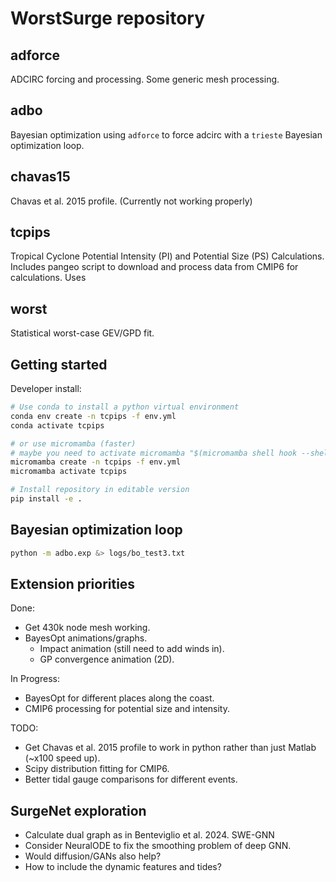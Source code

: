 # WorstSurge repository

## adforce
ADCIRC forcing and processing. Some generic mesh processing.

## adbo
Bayesian optimization using `adforce` to force adcirc with a `trieste` Bayesian optimization loop.

## chavas15
Chavas et al. 2015 profile. (Currently not working properly)

## tcpips
Tropical Cyclone Potential Intensity (PI) and Potential Size (PS) Calculations.
Includes pangeo script to download and process data from CMIP6 for calculations.
Uses 

## worst

Statistical worst-case GEV/GPD fit.


## Getting started

Developer install:

```bash
# Use conda to install a python virtual environment
conda env create -n tcpips -f env.yml
conda activate tcpips

# or use micromamba (faster)
# maybe you need to activate micromamba "$(micromamba shell hook --shell zsh)"
micromamba create -n tcpips -f env.yml
micromamba activate tcpips

# Install repository in editable version
pip install -e .

```

## Bayesian optimization loop

```bash
python -m adbo.exp &> logs/bo_test3.txt
```

## Extension priorities

Done:
 - Get 430k node mesh working.
 - BayesOpt animations/graphs.
    - Impact animation (still need to add winds in).
    - GP convergence animation (2D).

In Progress:
 - BayesOpt for different places along the coast.
 - CMIP6 processing for potential size and intensity.

TODO:

 - Get Chavas et al. 2015 profile to work in python rather than just Matlab (~x100 speed up).
 - Scipy distribution fitting for CMIP6.
 - Better tidal gauge comparisons for different events.

## SurgeNet exploration

 - Calculate dual graph as in Benteviglio et al. 2024. SWE-GNN
 - Consider NeuralODE to fix the smoothing problem of deep GNN.
 - Would diffusion/GANs also help?
 - How to include the dynamic features and tides?
